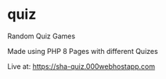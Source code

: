 # quiz
Random Quiz Games

Made using PHP
8 Pages with different Quizes

Live at: https://sha-quiz.000webhostapp.com
